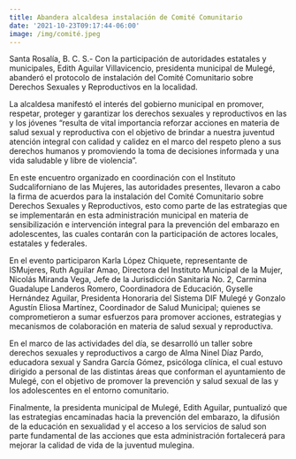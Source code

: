 ```yaml
---
title: Abandera alcaldesa instalación de Comité Comunitario
date: '2021-10-23T09:17:44-06:00'
image: /img/comité.jpeg
---
```

Santa Rosalía, B. C. S.- Con la participación de autoridades estatales y municipales, Edith Aguilar Villavicencio, presidenta municipal de Mulegé, abanderó el protocolo de instalación del Comité Comunitario sobre Derechos Sexuales y Reproductivos en la localidad.



La alcaldesa manifestó el interés del gobierno municipal en promover, respetar, proteger y garantizar los derechos sexuales y reproductivos en las y los jóvenes “resulta de vital importancia reforzar acciones en materia de salud sexual y reproductiva con el objetivo de brindar a nuestra juventud atención integral con calidad y calidez en el marco del respeto pleno a sus derechos humanos y promoviendo la toma de decisiones informada y una vida saludable y libre de violencia”.



En este encuentro organizado en coordinación con el Instituto Sudcaliforniano de las Mujeres, las autoridades presentes, llevaron a cabo la firma de acuerdos para la instalación del Comité Comunitario sobre Derechos Sexuales y Reproductivos, esto como parte de las estrategias que se implementarán en esta administración municipal en materia de sensibilización e intervención integral para la prevención del embarazo en adolescentes, las cuales contarán con la participación de actores locales, estatales y federales.

En el evento participaron Karla López Chiquete, representante de ISMujeres, Ruth Aguilar Amao, Directora del Instituto Municipal de la Mujer,  Nicolás Miranda Vega, Jefe de la Jurisdicción Sanitaria No. 2, Carmina Guadalupe Landeros Romero, Coordinadora de Educación, Gyselle Hernández Aguilar, Presidenta Honoraria del Sistema DIF Mulegé y Gonzalo Agustín Eliosa Martínez, Coordinador de Salud Municipal; quienes se comprometieron a sumar esfuerzos para promover acciones, estrategias y mecanismos de colaboración en materia de salud sexual y reproductiva.



En el marco de las actividades del día, se desarrolló un taller sobre derechos sexuales y reproductivos a cargo de Alma Ninel Díaz Pardo, educadora sexual y Sandra García Gómez, psicóloga clínica, el cual estuvo dirigido a personal de las distintas áreas que conforman el ayuntamiento de Mulegé, con el objetivo de promover la prevención y salud sexual de las y los adolescentes en el entorno comunitario.



Finalmente, la presidenta municipal de Mulegé, Edith Aguilar, puntualizó que las estrategias encaminadas hacia la prevención del embarazo, la difusión de la educación en sexualidad y el acceso a los servicios de salud son parte fundamental de las acciones que esta administración fortalecerá para mejorar la calidad de vida de la juventud mulegina.

